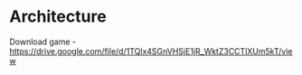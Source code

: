 # Architecture

Download game - https://drive.google.com/file/d/1TQlx4SGnVHSjE1jR_WktZ3CCTlXUm5kT/view

